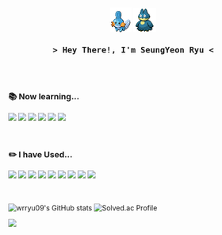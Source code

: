 <br>
<p align="center">
<img src="https://github.com/PokeAPI/sprites/blob/master/sprites/pokemon/versions/generation-v/black-white/animated/258.gif?raw=true">
<img src="https://github.com/PokeAPI/sprites/blob/master/sprites/pokemon/versions/generation-v/black-white/animated/446.gif?raw=true">
</p>
<!--
<h2 align="center">
  Welcome to rryu09's Github!
  <img src="https://media.giphy.com/media/hvRJCLFzcasrR4ia7z/giphy.gif" width="28">
</h2>
-->

<!-- Intro  -->
<h3 align="center">
        <samp>&gt; Hey There!, I'm
                <b>SeungYeon Ryu</b> <
        </samp>
</h3>


<br />
<br/>

### 📚 Now learning...
<p align="left">
<img src="https://img.shields.io/badge/Python-3776AB?style=for-the-badge&logo=Python&logoColor=white"/>
<img src="https://img.shields.io/badge/next.js-000000?style=for-the-badge&logo=nextdotjs&logoColor=white">
<img src="https://img.shields.io/badge/Nodejs-3C873A?style=for-the-badge&logoColor=black&logo=node.js">
<img src="https://img.shields.io/badge/TypeScript-007acc?style=for-the-badge&logo=TypeScript&logoColor=white">
<img src="https://img.shields.io/badge/javascript-F7DF1E?style=for-the-badge&logo=javascript&logoColor=black">
<img src="https://img.shields.io/badge/react-61DAFB?style=for-the-badge&logo=react&logoColor=black">
</p>

<br/>

### ✏️ I have Used...
<p align="left">
<img src="https://img.shields.io/badge/java-007396?style=flat-square&logo=java&logoColor=white"/>
<img src="https://img.shields.io/badge/MySQL-4479A1?style=flat-square&logo=MySQL&logoColor=white"/>
<img src="https://img.shields.io/badge/MongoDB-47A248?style=flat-square&logo=MongoDB&logoColor=white"/>
<img src="https://img.shields.io/badge/React Native-61DAFB?style=flat-square&logo=React&logoColor=black"/>
<img src="https://img.shields.io/badge/Express-000000?style=flat-square&logo=Express&logoColor=white"/>
<img src="https://img.shields.io/badge/Docker-2496ED?style=flat-square&logo=Docker&logoColor=white"/>
<img src="https://img.shields.io/badge/Amazon AWS-232F3E?style=flat-square&logo=amazonaws&logoColor=white"/>
<img src="https://img.shields.io/badge/Google Cloud-4285F4?style=flat-square&logo=Google Cloud&logoColor=white"/>
<img src="https://img.shields.io/badge/Firebase-FFCA28?style=flat-square&logo=firebase&logoColor=black"/>


<br/>


<br/>
<br/>
<div align="left">
  
![wrryu09's GitHub stats](https://github-readme-stats.vercel.app/api?username=wrryu09&show_icons=true&theme=dark)
![Solved.ac Profile](http://mazassumnida.wtf/api/v2/generate_badge?boj=mitvca09)
<div />

<a href="https://github.com/devxb/gitanimals">
  <img src="https://render.gitanimals.org/farms/wrryu09"/>
</a>
